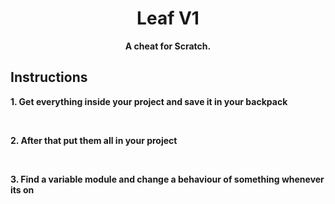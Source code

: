 <h1 align="center">Leaf V1</h1>
<p align="center"><strong>A cheat for Scratch.</strong</p>
<h2>Instructions</h2>
<p>1. Get everything inside your project and save it in your backpack</p>
<br>
<p>2. After that put them all in your project</p>
<br>
<p>3. Find a variable module and change a behaviour of something whenever its on</p>
